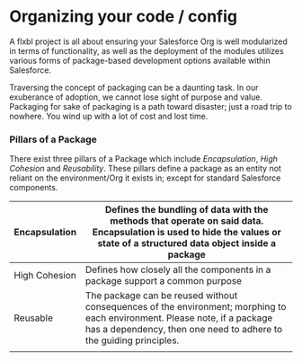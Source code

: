 # Organizing your code / config

A flxbl project is all about ensuring your Salesforce Org is well modularized in terms of functionality, as well as the deployment of the modules utilizes various forms of package-based development options available within Salesforce.

Traversing the concept of packaging can be a daunting task. In our exuberance of adoption, we cannot lose sight of purpose and value. Packaging for sake of packaging is a path toward disaster; just a road trip to nowhere. You wind up with a lot of cost and lost time.

### Pillars of a Package

There exist three pillars of a Package which include _Encapsulation_, _High Cohesion_ and _Reusability_. These pillars define a package as an entity not reliant on the environment/Org it exists in; except for standard Salesforce components.

| Encapsulation | Defines the bundling of data with the methods that operate on said data. Encapsulation is used to hide the values or state of a structured data object inside a package                         |
| ------------- | ----------------------------------------------------------------------------------------------------------------------------------------------------------------------------------------------- |
| High Cohesion | Defines how closely all the components in a package support a common purpose                                                                                                                    |
| Reusable      | The package can be reused without consequences of the environment; morphing to each environment. Please note, if a package has a dependency, then one need to adhere to the guiding principles. |
|               |                                                                                                                                                                                                 |
